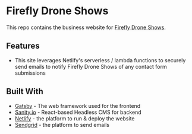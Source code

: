 # Firefly Drone Shows

This repo contains the business website for [Firefly Drone Shows](https://www.fireflydroneshows.com).

## Features

- This site leverages Netlify's serverless / lambda functions to securely send emails to notify Firefly Drone Shows of any contact form submissions

## Built With

- [Gatsby](https://gatsbyjs.org/) - The web framework used for the frontend
- [Sanity.io](https://sanity.io/) - React-based Headless CMS for backend
- [Netlify](https://netlify.com/) - the platform to run & deploy the website
- [Sendgrid](https://sendgrid.com/) - the platform to send emails


